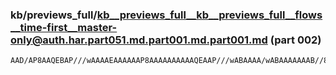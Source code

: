 ### kb/previews_full/kb__previews_full__kb__previews_full__flows__time-first__master-only@auth.har.part051.md.part001.md.part001.md (part 002)

```md
AAD/AP8AAQEBAP///wAAAAEAAAAAAP8AAAAAAAAAAQEAAP///wABAAAA/wABAAAAAAAB//8A/wABAAAAAAAAAAAAAQAAAP8A/wD/AAEAAQAAAAAAAAD/AP8A
```

```
